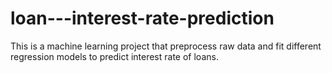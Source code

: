 # loan---interest-rate-prediction
This is a machine learning project that preprocess raw data and fit different regression models to predict interest rate of loans. 
